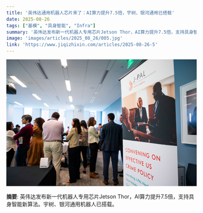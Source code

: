 ```yaml
---
title: '英伟达通用机器人芯片来了：AI算力提升7.5倍，宇树、银河通用已搭载'
date: 2025-08-26
tags: ["基模", "具身智能", "Infra"]
summary: '英伟达发布新一代机器人专用芯片Jetson Thor，AI算力提升7.5倍，支持具身智能新算法。宇树、银河通用机器人已搭载。'
image: 'images/articles/2025_08_26/005.jpg'
link: 'https://www.jiqizhixin.com/articles/2025-08-26-5'
---
```

![英伟达通用机器人芯片来了：AI算力提升7.5倍，宇树、银河通用已搭载](images/articles/2025_08_26/005.jpg)

**摘要**: 英伟达发布新一代机器人专用芯片Jetson Thor，AI算力提升7.5倍，支持具身智能新算法。宇树、银河通用机器人已搭载。
